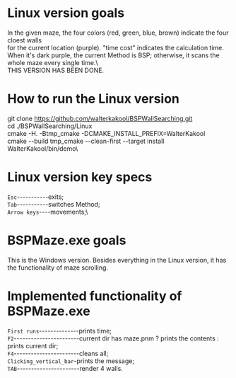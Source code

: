 # Linux version goals
In the given maze, the four colors (red, green, blue, brown) indicate the four cloest walls\
for the current location (purple). "time cost" indicates the calculation time.\
When it's dark purple, the current Method is BSP; otherwise, it scans the whole maze every single time.\  
THIS VERSION HAS BEEN DONE.

# How to run the Linux version
git clone https://github.com/walterkakool/BSPWallSearching.git \
cd ./BSPWallSearching/Linux\
cmake -H. -Btmp_cmake -DCMAKE_INSTALL_PREFIX=WalterKakool\
cmake --build tmp_cmake --clean-first --target install\
WalterKakool/bin/demo\

# Linux version key specs
`Esc`-----------exits;\
`Tab`-----------switches Method;\
`Arrow keys`----movements;\

# BSPMaze.exe goals
This is the Windows version. Besides everything in the Linux version, it has\
the functionality of maze scrolling.

# Implemented functionality of BSPMaze.exe 
`First runs`--------------prints time;\
`F2`-----------------------current dir has maze.pnm ? prints the contents : prints current dir;\
`F4`-----------------------cleans all;\
`Clicking_vertical_bar`-prints the message;\
`TAB`----------------------render 4 walls.
